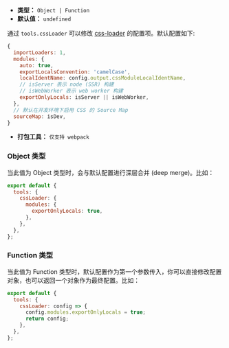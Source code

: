 - **类型：** `Object | Function`
- **默认值：** `undefined`

通过 `tools.cssLoader` 可以修改 [css-loader](https://github.com/webpack-contrib/css-loader) 的配置项。默认配置如下:

```js
{
  importLoaders: 1,
  modules: {
    auto: true,
    exportLocalsConvention: 'camelCase',
    localIdentName: config.output.cssModuleLocalIdentName,
    // isServer 表示 node (SSR) 构建
    // isWebWorker 表示 web worker 构建
    exportOnlyLocals: isServer || isWebWorker,
  },
  // 默认在开发环境下启用 CSS 的 Source Map
  sourceMap: isDev,
}
```
- **打包工具：** `仅支持 webpack`

### Object 类型

当此值为 Object 类型时，会与默认配置进行深层合并 (deep merge)。比如：

```js
export default {
  tools: {
    cssLoader: {
      modules: {
        exportOnlyLocals: true,
      },
    },
  },
};
```

### Function 类型

当此值为 Function 类型时，默认配置作为第一个参数传入，你可以直接修改配置对象，也可以返回一个对象作为最终配置。比如：

```js
export default {
  tools: {
    cssLoader: config => {
      config.modules.exportOnlyLocals = true;
      return config;
    },
  },
};
```
